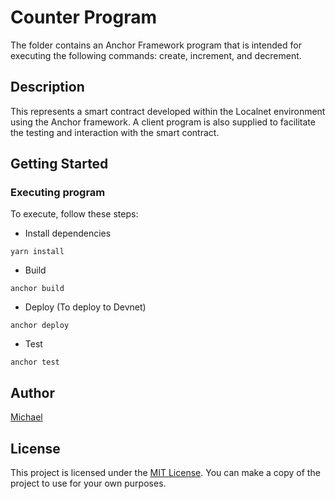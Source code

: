 # Counter Program

The folder contains an Anchor Framework program that is intended for executing the following commands: create, increment, and decrement.

## Description

This represents a smart contract developed within the Localnet environment using the Anchor framework. A client program is also supplied to facilitate the testing and interaction with the smart contract.

## Getting Started

### Executing program

To execute, follow these steps:

- Install dependencies

`yarn install`

- Build

`anchor build`

- Deploy (To deploy to Devnet)

`anchor deploy`

- Test

`anchor test`

## Author

[Michael](https://github.com/m-azra3l)

## License

This project is licensed under the [MIT License](LICENSE).
You can make a copy of the project to use for your own purposes.
